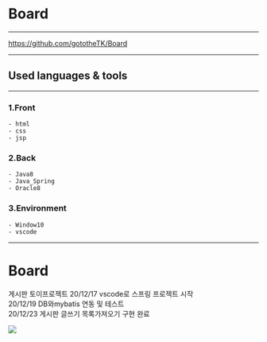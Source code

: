 # Board

---

https://github.com/gototheTK/Board

---

## Used languages & tools

---

### 1.Front

    - html
    - css
    - jsp

### 2.Back

    - Java8
    - Java_Spring
    - Oracle8

### 3.Environment

    - Window10
    - vscode

---

# Board

게시판 토이프로젝트
20/12/17 vscode로 스프링 프로젝트 시작<br>
20/12/19 DB와mybatis 연동 및 테스트<br>
20/12/23 게시판 글쓰기 목록가져오기 구현 완료<br>

<img src="https://github.com/gototheTK/Board/blob/main/bnngfngf20201223_120007.gif?raw=true">
